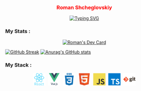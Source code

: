 <div align="center">
  <h3><span style="color:red">Roman Shcheglovskiy</span></h3>
</div>

<div align="center">
  <a href="https://git.io/typing-svg"><img src="https://readme-typing-svg.demolab.com?font=Fira+Code&pause=1000&color=FC538C&center=true&vCenter=true&width=435&lines=Font-end+Developer" alt="Typing SVG" /></a>
</div>

### My Stats :

<p align="center">
  <a href="https://app.daily.dev/neverFeltAlive"><img src="https://api.daily.dev/devcards/5a014fbe5cee47d2bd0155c7bc65e8f1.png?r=lno" width="400" alt="Roman's Dev Card"/></a>
</p>

<div align="space-between">
    
  [![GitHub Streak](https://streak-stats.demolab.com?user=neverFeltAlive&theme=radical)](https://git.io/streak-stats)
  [![Anurag's GitHub stats](https://github-readme-stats.vercel.app/api?username=neverFeltAlive&theme=radical)](https://github.com/anuraghazra/github-readme-stats)

</div>

### My Stack :
<div align="center">
  <img src="https://github.com/devicons/devicon/blob/master/icons/react/react-original-wordmark.svg" title="React" alt="React" width="40" height="40"/>&nbsp;
  <img src="https://github.com/devicons/devicon/blob/master/icons/vuejs/vuejs-original-wordmark.svg" title="Vue" alt="Vue" width="40" height="40"/>&nbsp;
  <img src="https://github.com/devicons/devicon/blob/master/icons/css3/css3-plain-wordmark.svg"  title="CSS3" alt="CSS" width="40" height="40"/>&nbsp;
  <img src="https://github.com/devicons/devicon/blob/master/icons/html5/html5-original.svg" title="HTML5" alt="HTML" width="40" height="40"/>&nbsp;
  <img src="https://github.com/devicons/devicon/blob/master/icons/javascript/javascript-original.svg" title="JavaScript" alt="JavaScript" width="40" height="40"/>&nbsp;
  <img src="https://github.com/devicons/devicon/blob/master/icons/typescript/typescript-original.svg" title="TypeScript" alt="TypeScript" width="40" height="40"/>&nbsp;
  <img src="https://github.com/devicons/devicon/blob/master/icons/git/git-original-wordmark.svg" title="Git" alt="Git" width="40" height="40"/>
</div>

<!--
**neverFeltAlive/neverFeltAlive** is a ✨ _special_ ✨ repository because its `README.md` (this file) appears on your GitHub profile.

Here are some ideas to get you started:

- 🔭 I’m currently working on ...
- 🌱 I’m currently learning ...
- 👯 I’m looking to collaborate on ...
- 🤔 I’m looking for help with ...
- 💬 Ask me about ...
- 📫 How to reach me: ...
- 😄 Pronouns: ...
- ⚡ Fun fact: ...
-->
